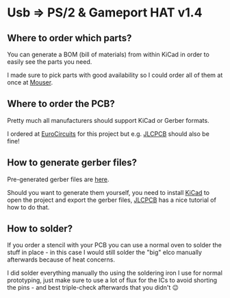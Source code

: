 Usb => PS/2 & Gameport HAT v1.4
===============================

## Where to order which parts?
You can generate a BOM (bill of materials) from within KiCad in order to easily see the parts you need.

I made sure to pick parts with good availability so I could order all of them at once at [Mouser](https://mouser.com).

## Where to order the PCB?
Pretty much all manufacturers should support KiCad or Gerber formats.

I ordered at [EuroCircuits](https://be.eurocircuits.com/) for this project but e.g. [JLCPCB](https://jlcpcb.com/) should also be fine!

## How to generate gerber files?
Pre-generated gerber files are [here](https://github.com/ChrisDeadman/usb-to-ps2-gameport-hat/tree/master/Hardware/usb-to-ps2-gameport-hat-arduino-pro-mini/Gerberfiles_RTU/Gerber_RTU.zip).

Should you want to generate them yourself, you need to install [KiCad](https://kicad-pcb.org/) to open the project and export the gerber files,
[JLCPCB](https://support.jlcpcb.com/article/44-how-to-export-kicad-pcb-to-gerber-files) has a nice tutorial of how to do that.

## How to solder?
If you order a stencil with your PCB you can use a normal oven to solder the stuff in place - in this case I would still solder the "big" elco manually afterwards because of heat concerns.

I did solder everything manually tho using the soldering iron I use for normal prototyping, just make sure to use a lot of flux for the ICs to avoid shorting the pins - and best triple-check afterwards that you didn't 😉
